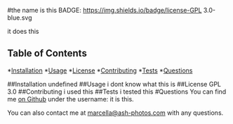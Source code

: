 #the name is this
BADGE: https://img.shields.io/badge/license-GPL 3.0-blue.svg

it does this

## Table of Contents
*[Installation](#installation)
*[Usage](#usage)
*[License](#license)
*[Contributing](#contributing)
*[Tests](#tests)
*[Questions](#questions)

##Installation
    undefined
##Usage
    i dont know what this is
##License
    GPL 3.0
##Contributing
    i used this
##Tests
    i tested this
#Questions
You can find me [on Github](https://github.com/marcymar) under the username: it is this. 

You can also contact me at marcella@ash-photos.com with any questions.
    